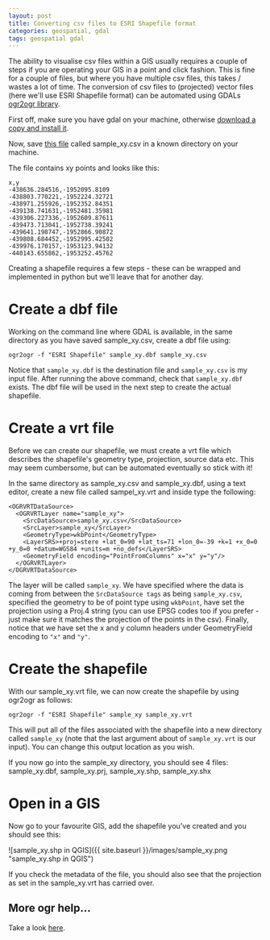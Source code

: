 ```yaml
---
layout: post
title: Converting csv files to ESRI Shapefile format
categories: geospatial, gdal
tags: geospatial gdal
---
```


The ability to visualise csv files within a GIS usually requires a couple of steps if you are operating your GIS in a point and click fashion. This is fine for a couple of files, but where you have multiple csv files, this takes / wastes a lot of time. The conversion of csv files to (projected) vector files (here we'll use ESRI Shapefile format) can be automated using GDALs [ogr2ogr library](http://www.gdal.org/ogr2ogr.html).

First off, make sure you have gdal on your machine, otherwise [download a copy and install it](http://www.gdal.org/).

Now, save [this file](/attachments/sample_xy.csv) called sample_xy.csv in a known directory on your machine.

The file contains xy points and looks like this:

```
x,y
-438636.284516,-1952095.8109
-438803.770221,-1952224.32721
-438971.255926,-1952352.84351
-439138.741631,-1952481.35981
-439306.227336,-1952609.87611
-439473.713041,-1952738.39241
-439641.198747,-1952866.90872
-439808.684452,-1952995.42502
-439976.170157,-1953123.94132
-440143.655862,-1953252.45762
```

Creating a shapefile requires a few steps - these can be wrapped and implemented in python but we'll leave that for another day.

# Create a dbf file

Working on the command line where GDAL is available, in the same directory as you have saved sample_xy.csv, create a dbf file using:

	ogr2ogr -f "ESRI Shapefile" sample_xy.dbf sample_xy.csv

Notice that `sample_xy.dbf` is the destination file and `sample_xy.csv` is my input file. After running the above command, check that `sample_xy.dbf` exists. The dbf file will be used in the next step to create the actual shapefile.

# Create a vrt file

Before we can create our shapefile, we must create a vrt file which describes the shapefile's geometry type, projection, source data etc. This may seem cumbersome, but can be automated eventually so stick with it!

In the same directory as sample_xy.csv and sample_xy.dbf, using a text editor, create a new file called sampel_xy.vrt and inside type the following:

```
<OGRVRTDataSource>
  <OGRVRTLayer name="sample_xy">
    <SrcDataSource>sample_xy.csv</SrcDataSource>
    <SrcLayer>sample_xy</SrcLayer>
    <GeometryType>wkbPoint</GeometryType>
    <LayerSRS>+proj=stere +lat_0=90 +lat_ts=71 +lon_0=-39 +k=1 +x_0=0 +y_0=0 +datum=WGS84 +units=m +no_defs</LayerSRS>
    <GeometryField encoding="PointFromColumns" x="x" y="y"/>
  </OGRVRTLayer>
</OGRVRTDataSource>
```

The layer will be called `sample_xy`. We have specified where the data is coming from between the `SrcDataSource tags` as being `sample_xy.csv`, specified the geometry to be of point type using `wkbPoint`, have set the projection using a Proj.4 string (you can use EPSG codes too if you prefer - just make sure it matches the projection of the points in the csv). Finally, notice that we have set the x and y column headers under GeometryField encoding to `"x"` and `"y"`.

# Create the shapefile

With our sample_xy.vrt file, we can now create the shapefile by using ogr2ogr as follows:

```
ogr2ogr -f "ESRI Shapefile" sample_xy sample_xy.vrt
```

This will put all of the files associated with the shapefile into a new directory called `sample_xy` (note that the last argument about of `sample_xy.vrt` is our input). You can change this output location as you wish. 

If you now go into the sample_xy directory, you should see 4 files: sample_xy.dbf, sample_xy.prj, sample_xy.shp, sample_xy.shx

# Open in a GIS

Now go to your favourite GIS, add the shapefile you've created and you should see this:

![sample_xy.shp in QGIS]({{ site.baseurl }}/images/sample_xy.png "sample_xy.shp in QGIS")

If you check the metadata of the file, you should also see that the projection as set in the sample_xy.vrt has carried over.

## More ogr help...

Take a look [here](http://www.bostongis.com/PrinterFriendly.aspx?content_name=ogr_cheatsheet).